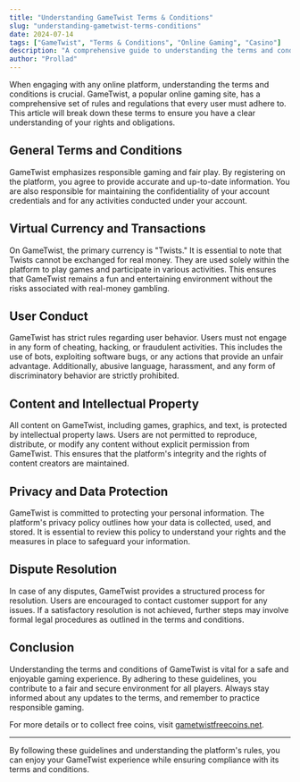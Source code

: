 ```yaml
---
title: "Understanding GameTwist Terms & Conditions"
slug: "understanding-gametwist-terms-conditions"
date: 2024-07-14
tags: ["GameTwist", "Terms & Conditions", "Online Gaming", "Casino"]
description: "A comprehensive guide to understanding the terms and conditions of GameTwist, including the rules, regulations, and user obligations."
author: "Prollad"
---
```


When engaging with any online platform, understanding the terms and conditions is crucial. GameTwist, a popular online gaming site, has a comprehensive set of rules and regulations that every user must adhere to. This article will break down these terms to ensure you have a clear understanding of your rights and obligations.

## General Terms and Conditions

GameTwist emphasizes responsible gaming and fair play. By registering on the platform, you agree to provide accurate and up-to-date information. You are also responsible for maintaining the confidentiality of your account credentials and for any activities conducted under your account.

## Virtual Currency and Transactions

On GameTwist, the primary currency is "Twists." It is essential to note that Twists cannot be exchanged for real money. They are used solely within the platform to play games and participate in various activities. This ensures that GameTwist remains a fun and entertaining environment without the risks associated with real-money gambling.

## User Conduct

GameTwist has strict rules regarding user behavior. Users must not engage in any form of cheating, hacking, or fraudulent activities. This includes the use of bots, exploiting software bugs, or any actions that provide an unfair advantage. Additionally, abusive language, harassment, and any form of discriminatory behavior are strictly prohibited.

## Content and Intellectual Property

All content on GameTwist, including games, graphics, and text, is protected by intellectual property laws. Users are not permitted to reproduce, distribute, or modify any content without explicit permission from GameTwist. This ensures that the platform's integrity and the rights of content creators are maintained.

## Privacy and Data Protection

GameTwist is committed to protecting your personal information. The platform's privacy policy outlines how your data is collected, used, and stored. It is essential to review this policy to understand your rights and the measures in place to safeguard your information.

## Dispute Resolution

In case of any disputes, GameTwist provides a structured process for resolution. Users are encouraged to contact customer support for any issues. If a satisfactory resolution is not achieved, further steps may involve formal legal procedures as outlined in the terms and conditions.

## Conclusion

Understanding the terms and conditions of GameTwist is vital for a safe and enjoyable gaming experience. By adhering to these guidelines, you contribute to a fair and secure environment for all players. Always stay informed about any updates to the terms, and remember to practice responsible gaming.

For more details or to collect free coins, visit [gametwistfreecoins.net](https://www.gametwistfreecoins.net).

---

By following these guidelines and understanding the platform's rules, you can enjoy your GameTwist experience while ensuring compliance with its terms and conditions.
